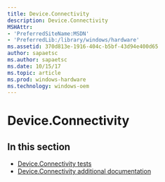 ```yaml
---
title: Device.Connectivity
description: Device.Connectivity
MSHAttr:
- 'PreferredSiteName:MSDN'
- 'PreferredLib:/library/windows/hardware'
ms.assetid: 370d813e-1916-404c-b5bf-43d94e400d65
author: sapaetsc
ms.author: sapaetsc
ms.date: 10/15/17
ms.topic: article
ms.prod: windows-hardware
ms.technology: windows-oem
---
```


# Device.Connectivity


## <span id="in_this_section"></span>In this section


-   [Device.Connectivity tests](device-connectivity-tests.md)
-   [Device.Connectivity additional documentation](device-connectivity-additional-documentation.md)

 

 






